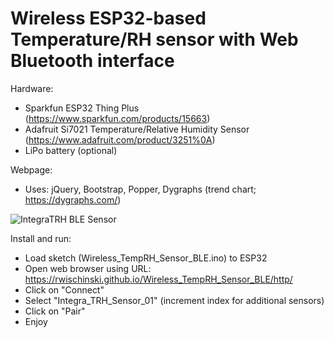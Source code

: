 # Wireless ESP32-based Temperature/RH sensor with Web Bluetooth interface

Hardware:
* Sparkfun ESP32 Thing Plus (https://www.sparkfun.com/products/15663)
* Adafruit Si7021 Temperature/Relative Humidity Sensor (https://www.adafruit.com/product/3251%0A)
* LiPo battery (optional)

Webpage:
* Uses: jQuery, Bootstrap, Popper, Dygraphs (trend chart; https://dygraphs.com/)

![IntegraTRH BLE Sensor](https://user-images.githubusercontent.com/6797506/96926352-7750fe00-1483-11eb-8272-d3238da30e06.png)

Install and run:
* Load sketch (Wireless_TempRH_Sensor_BLE.ino) to ESP32
* Open web browser using URL: https://rwischinski.github.io/Wireless_TempRH_Sensor_BLE/http/
* Click on "Connect"
* Select "Integra_TRH_Sensor_01" (increment index for additional sensors)
* Click on "Pair"
* Enjoy
